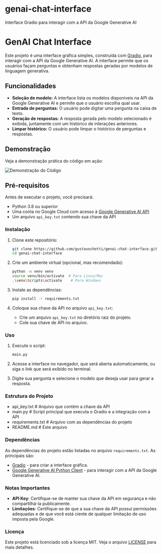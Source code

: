 # genai-chat-interface
Interface Gradio para interagir com a API da Google Generative AI

# GenAI Chat Interface

Este projeto é uma interface gráfica simples, construída com [Gradio](https://gradio.app/), para interagir com a API da Google Generative AI. A interface permite que os usuários façam perguntas e obtenham respostas geradas por modelos de linguagem generativa.

## Funcionalidades

- **Seleção de modelo:** A interface lista os modelos disponíveis na API da Google Generative AI e permite que o usuário escolha qual usar.
- **Entrada de perguntas:** O usuário pode digitar uma pergunta na caixa de texto.
- **Geração de respostas:** A resposta gerada pelo modelo selecionado é exibida, juntamente com um histórico de interações anteriores.
- **Limpar histórico:** O usuário pode limpar o histórico de perguntas e respostas.

## Demonstração

Veja a demonstração prática do código em ação:

![Demonstração do Código](example.gif)


## Pré-requisitos

Antes de executar o projeto, você precisará:

- Python 3.8 ou superior
- Uma conta no Google Cloud com acesso à [Google Generative AI API](https://cloud.google.com/generative-ai)
- Um arquivo `api_key.txt` contendo sua chave da API

### Instalação

1. Clone este repositório:
    ```bash
    git clone https://github.com/gustavochotti/genai-chat-interface.git
    cd genai-chat-interface
    ```

2. Crie um ambiente virtual (opcional, mas recomendado):
    ```bash
    python -m venv venv
    source venv/bin/activate  # Para Linux/Mac
    .\venv\Scripts\activate    # Para Windows
    ```

3. Instale as dependências:
    ```bash
    pip install -r requirements.txt
    ```

4. Coloque sua chave da API no arquivo `api_key.txt`:
    - Crie um arquivo `api_key.txt` no diretório raiz do projeto.
    - Cole sua chave de API no arquivo.

### Uso

1. Execute o script:
    ```bash
    main.py
    ```

2. Acesse a interface no navegador, que será aberta automaticamente, ou siga o link que será exibido no terminal.

3. Digite sua pergunta e selecione o modelo que deseja usar para gerar a resposta.

### Estrutura do Projeto
- api_key.txt # Arquivo que contém a chave da API
- main.py # Script principal que executa o Gradio e a integração com a API
- requirements.txt # Arquivo com as dependências do projeto
- README.md # Este arquivo


### Dependências

As dependências do projeto estão listadas no arquivo `requirements.txt`. As principais são:

- [Gradio](https://gradio.app/) - para criar a interface gráfica.
- [Google Generative AI Python Client](https://pypi.org/project/google-generativeai/) - para interagir com a API da Google Generative AI.

### Notas Importantes

- **API Key**: Certifique-se de manter sua chave da API em segurança e não compartilhá-la publicamente.
- **Limitações**: Certifique-se de que a sua chave da API possui permissões adequadas e de que você está ciente de qualquer limitação de uso imposta pela Google.

### Licença

Este projeto está licenciado sob a licença MIT. Veja o arquivo [LICENSE](./LICENSE) para mais detalhes.
